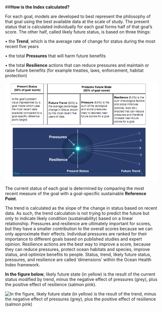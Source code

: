 ##**How is the Index calculated?**

For each goal, models are developed to best represent the philosophy of that goal using the best available data at the scale of study. The present status that is calculated individually for each goal forms half of that goal’s score.  The other half, called likely future status, is based on three things:

•	the **Trend**, which is the average rate of change for status during the most recent five years

•	the total **Pressures** that will harm future benefits

•	the total **Resilience** actions that can reduce pressures and maintain or raise future benefits (for example treaties, laws, enforcement, habitat protection)

![](./Figures/Trend_Pressure_Resilience.png)

The current status of each goal is determined by comparing the most recent measure of the goal with a goal-specific sustainable **Reference Point**.

The trend is calculated as the slope of the change in status based on recent data. As such, the trend calculation is not trying to predict the future but only to indicate likely condition (sustainability) based on a linear relationship.
Pressures and resilience are ultimately important for scores, but they have a smaller contribution to the overall scores because we can only approximate their effects. Individual pressures are ranked for their importance to different goals based on published studies and expert opinion. Resilience actions are the best way to improve a score, because they can reduce pressures, protect ocean habitats and species, improve status, and optimize benefits to people.
Status, trend, likely future status, pressures, and resilience are called ‘dimensions’ within the Ocean Health Index framework.

**In the figure below**, likely future state (in yellow) is the result of the current status modified by trend, minus the negative effect of pressures (grey), plus the positive effect of resilience (salmon pink).

![In the figure, likely future state (in yellow) is the result of the trend, minus the negative effect of pressures (grey), plus the positive effect of resilience (salmon pink)](https://docs.google.com/drawings/d/1GkLZnW8hQJf1KLX89LzViEBU4PkJ8kRqOERt_Fxtwu4/pub?w=864&h=384)
